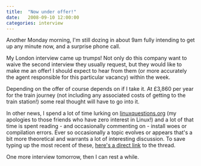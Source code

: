 ```yaml
---
title:  "Now under offer!"
date:   2008-09-10 12:00:00
categories: interview
---
```


Another Monday morning, I'm still dozing in about 9am fully intending to get up any minute now, and a surprise phone call.

My London interview came up trumps! Not only do this company want to waive the second interview they usually request, but they would like to make me an offer! I should expect to hear from them (or more accurately the agent responsible for this particular vacancy) within the week.

Depending on the offer of course depends on if I take it. At £3,860 per year for the train journey (not including any associated costs of getting to the train station!) some real thought will have to go into it.

In other news, I spend a lot of time lurking on [linuxquestions.org](http://www.linuxquestions.org/) (my apologies to those friends who have zero interest in Linux!) and a lot of that time is spent reading - and occasionally commenting on - install woes or compilation errors. Ever so occasionally a topic evolves or appears that's a bit more theoretical and warrants a lot of interesting discussion. To save typing up the most recent of these, [here's  a direct link](http://www.linuxquestions.org/questions/slackware-14/adding-buildscripts-or-.configure-lines-to-packages-668672/) to the thread.

One more interview tomorrow, then I can rest a while.
